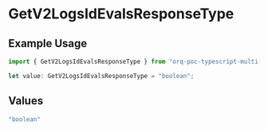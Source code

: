 # GetV2LogsIdEvalsResponseType

## Example Usage

```typescript
import { GetV2LogsIdEvalsResponseType } from "orq-poc-typescript-multi-env-version/models/operations";

let value: GetV2LogsIdEvalsResponseType = "boolean";
```

## Values

```typescript
"boolean"
```